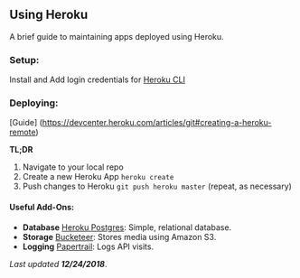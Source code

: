 ## Using Heroku
A brief guide to maintaining apps deployed using Heroku.

### Setup:
Install and Add login credentials for [Heroku CLI](https://devcenter.heroku.com/articles/heroku-cli)

### Deploying:
[Guide] (https://devcenter.heroku.com/articles/git#creating-a-heroku-remote)

**TL;DR**
1. Navigate to your local repo
2. Create a new Heroku App `heroku create`
3. Push changes to Heroku `git push heroku master` (repeat, as necessary)

#### Useful Add-Ons:
- **Database** [Heroku Postgres](https://elements.heroku.com/addons/heroku-postgresql): Simple, relational database.
- **Storage** [Bucketeer](https://elements.heroku.com/addons/bucketeer): Stores media using Amazon S3.
- **Logging** [Papertrail](https://elements.heroku.com/addons/papertrail): Logs API visits.

_Last updated **12/24/2018**_.
